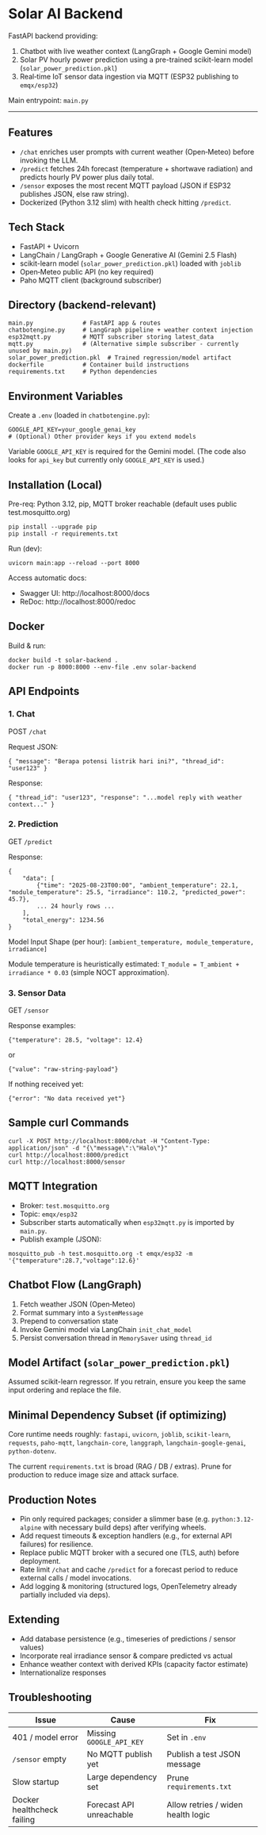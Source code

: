 # Solar AI Backend

FastAPI backend providing:

1. Chatbot with live weather context (LangGraph + Google Gemini model)
2. Solar PV hourly power prediction using a pre-trained scikit-learn model (`solar_power_prediction.pkl`)
3. Real‑time IoT sensor data ingestion via MQTT (ESP32 publishing to `emqx/esp32`)

Main entrypoint: `main.py`

---

## Features

- `/chat` enriches user prompts with current weather (Open‑Meteo) before invoking the LLM.
- `/predict` fetches 24h forecast (temperature + shortwave radiation) and predicts hourly PV power plus daily total.
- `/sensor` exposes the most recent MQTT payload (JSON if ESP32 publishes JSON, else raw string).
- Dockerized (Python 3.12 slim) with health check hitting `/predict`.

## Tech Stack

- FastAPI + Uvicorn
- LangChain / LangGraph + Google Generative AI (Gemini 2.5 Flash)
- scikit-learn model (`solar_power_prediction.pkl`) loaded with `joblib`
- Open‑Meteo public API (no key required)
- Paho MQTT client (background subscriber)

## Directory (backend-relevant)

```
main.py              # FastAPI app & routes
chatbotengine.py     # LangGraph pipeline + weather context injection
esp32mqtt.py         # MQTT subscriber storing latest_data
mqtt.py              # (Alternative simple subscriber - currently unused by main.py)
solar_power_prediction.pkl  # Trained regression/model artifact
dockerfile           # Container build instructions
requirements.txt     # Python dependencies
```

## Environment Variables

Create a `.env` (loaded in `chatbotengine.py`):

```
GOOGLE_API_KEY=your_google_genai_key
# (Optional) Other provider keys if you extend models
```

Variable `GOOGLE_API_KEY` is required for the Gemini model. (The code also looks for `api_key` but currently only `GOOGLE_API_KEY` is used.)

## Installation (Local)

Pre-req: Python 3.12, pip, MQTT broker reachable (default uses public test.mosquitto.org)

```
pip install --upgrade pip
pip install -r requirements.txt
```

Run (dev):

```
uvicorn main:app --reload --port 8000
```

Access automatic docs:

- Swagger UI: http://localhost:8000/docs
- ReDoc: http://localhost:8000/redoc

## Docker

Build & run:

```
docker build -t solar-backend .
docker run -p 8000:8000 --env-file .env solar-backend
```

## API Endpoints

### 1. Chat
POST `/chat`

Request JSON:
```
{ "message": "Berapa potensi listrik hari ini?", "thread_id": "user123" }
```
Response:
```
{ "thread_id": "user123", "response": "...model reply with weather context..." }
```

### 2. Prediction
GET `/predict`

Response:
```
{
	"data": [
		{"time": "2025-08-23T00:00", "ambient_temperature": 22.1, "module_temperature": 25.5, "irradiance": 110.2, "predicted_power": 45.7},
		... 24 hourly rows ...
	],
	"total_energy": 1234.56
}
```

Model Input Shape (per hour): `[ambient_temperature, module_temperature, irradiance]`

Module temperature is heuristically estimated: `T_module = T_ambient + irradiance * 0.03` (simple NOCT approximation).

### 3. Sensor Data
GET `/sensor`

Response examples:
```
{"temperature": 28.5, "voltage": 12.4}
```
or
```
{"value": "raw-string-payload"}
```

If nothing received yet:
```
{"error": "No data received yet"}
```

## Sample curl Commands

```
curl -X POST http://localhost:8000/chat -H "Content-Type: application/json" -d "{\"message\":\"Halo\"}"
curl http://localhost:8000/predict
curl http://localhost:8000/sensor
```

## MQTT Integration

- Broker: `test.mosquitto.org`
- Topic: `emqx/esp32`
- Subscriber starts automatically when `esp32mqtt.py` is imported by `main.py`.
- Publish example (JSON):
```
mosquitto_pub -h test.mosquitto.org -t emqx/esp32 -m '{"temperature":28.7,"voltage":12.6}'
```

## Chatbot Flow (LangGraph)

1. Fetch weather JSON (Open‑Meteo)
2. Format summary into a `SystemMessage`
3. Prepend to conversation state
4. Invoke Gemini model via LangChain `init_chat_model`
5. Persist conversation thread in `MemorySaver` using `thread_id`

## Model Artifact (`solar_power_prediction.pkl`)

Assumed scikit-learn regressor. If you retrain, ensure you keep the same input ordering and replace the file.

## Minimal Dependency Subset (if optimizing)

Core runtime needs roughly: `fastapi`, `uvicorn`, `joblib`, `scikit-learn`, `requests`, `paho-mqtt`, `langchain-core`, `langgraph`, `langchain-google-genai`, `python-dotenv`.

The current `requirements.txt` is broad (RAG / DB / extras). Prune for production to reduce image size and attack surface.

## Production Notes

- Pin only required packages; consider a slimmer base (e.g. `python:3.12-alpine` with necessary build deps) after verifying wheels.
- Add request timeouts & exception handlers (e.g., for external API failures) for resilience.
- Replace public MQTT broker with a secured one (TLS, auth) before deployment.
- Rate limit `/chat` and cache `/predict` for a forecast period to reduce external calls / model invocations.
- Add logging & monitoring (structured logs, OpenTelemetry already partially included via deps).

## Extending

- Add database persistence (e.g., timeseries of predictions / sensor values)
- Incorporate real irradiance sensor & compare predicted vs actual
- Enhance weather context with derived KPIs (capacity factor estimate)
- Internationalize responses

## Troubleshooting

| Issue | Cause | Fix |
|-------|-------|-----|
| 401 / model error | Missing `GOOGLE_API_KEY` | Set in `.env` |
| `/sensor` empty | No MQTT publish yet | Publish a test JSON message |
| Slow startup | Large dependency set | Prune `requirements.txt` |
| Docker healthcheck failing | Forecast API unreachable | Allow retries / widen health logic |


